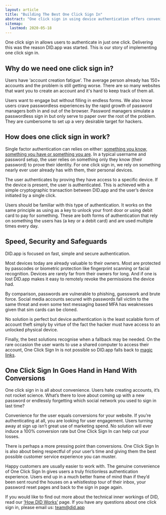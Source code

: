 ```yaml
---
layout: article
title: "Building The Best One Click Sign In"
abstract: "One click sign in using device authentication offers convenience and security to the user."
sitemap:
  lastmod: 2020-05-18
---
```


One click sign in allows users to authenticate in just one click.  Delivering this was the reason DID.app was started. This is our story of implementing one click sign in.

## Why do we need one click sign in?

Users have ‘account creation fatigue’. The average person already has 150+ accounts and the problem is still getting worse. There are so many websites that want you to create an account and it's hard to keep track of them all.

Users want to engage but without filling in endless forms.  We also know users crave passwordless experiences by the rapid growth of password managers both in and out of the browser.  Password managers simulate a passwordless sign in but only serve to paper over the root of the problem.  They are cumbersome to set up a very desirable target for hackers.

## How does one click sign in work?

Single factor authentication can relies on either: [something you know, something you have or something you are](/articles/the-three-factors-of-authentication).  In a typical username and password setup, the user relies on something only they know (their password) to prove their identity.  For one click sign in, we rely on something nearly ever user already has with them, their personal devices. 

The user authenticates by proving they have access to a specific device. If the device is present, the user is authenticated.  This is achieved with a simple cryptographic transaction between DID.app and the user’s device initiated by a single click.

Users should be familiar with this type of authentication. It works on the same principle as using as a key to unlock your front door or using debit card to pay for something.  These are both forms of authentication that rely on something the users has (a key or a debit card) and are used multiple times every day.

## Speed, Security and Safeguards

DID.app is focused on fast, simple and secure authentication.





Most devices today are already valuable to their owners. Most are protected by passcodes or biometric protection like fingerprint scanning or facial recognition. Devices are rarely far from their owners for long. And if one is lost DID.app makes it easy to remotely revoke the permissions the device had. 

By comparison, passwords are vulnerable to phishing, guesswork and brute force.  Social media accounts secured with passwords fall victim to the same threat and even some text messaging based MFA has weaknesses given that sim cards can be cloned.

No solution is perfect but device authentication is the least scalable form of account theft simply by virtue of the fact the hacker must have access to an unlocked physical device.

Finally, the best solutions recognise when a fallback may be needed.  On the rare occasion the user wants to use a shared computer to access their account, One Click Sign In is not possible so DID.app falls back to [magic links](https://did.app/articles/building-the-best-magic-link).

## One Click Sign In Goes Hand in Hand With Conversions

One click sign in is all about convenience.  Users hate creating accounts, it’s not rocket science. What’s there to love about coming up with a new password or endlessly forgetting which social network you used to sign in last time?

Convenience for the user equals conversions for your website.  If you’re authenticating at all, you are looking for user engagement.  Users turning away at sign up isn’t great use of marketing spend. No solution will ever induce a 100% conversion rate but One Click Sign In can help cut your losses.

There is perhaps a more pressing point than conversions.  One Click Sign In is also about being respectful of your user’s time and giving them the best possible customer service experience you can muster.

Happy customers are usually easier to work with.  The genuine convenience of One Click Sign In gives users a truly frictionless authentication experience.  Users end up in a much better frame of mind than if they’d been sent round the houses on a whistlestop tour of their inbox, your password reset pages and back to the sign in page again.  

If you would like to find out more about the technical inner workings of DID, read our [‘How DID Works’](https://did.app/articles/how-did-works) page.  If you have any questions about one click sign in, please email us: team@did.app
